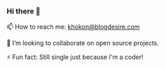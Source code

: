 ### Hi there 👋

<!--
**khokonm/khokonm** is a ✨ _special_ ✨ repository because its `README.md` (this file) appears on your GitHub profile.
-->
📫 How to reach me: khokon@blogdesire.com

👯 I’m looking to collaborate on open source projects.

⚡ Fun fact: Still single just because I'm a coder!
